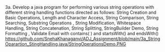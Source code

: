 3a. Develop a java program for performing various string operations with different string  handling functions directed as follows: 
String Creation and Basic Operations, Length and Character Access, String Comparison, String  Searching, Substring Operations , String Modification, Whitespace Handling, String Concatenation,  String Splitting, StringBuilder Demo, String Formatting , Validate Email with contains( ) and  startsWith() and endsWith() https://github.com/SnehaKhanaganvi/ADJ_Assignment/blob/main/3a_StringOparartion_StingHandling.java/StringOperationsDemo.PNG 

